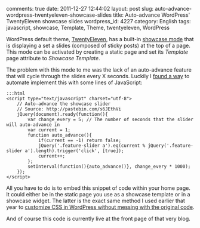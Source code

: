 comments: true
date: 2011-12-27 12:44:02
layout: post
slug: auto-advance-wordpress-twentyeleven-showcase-slides
title: Auto-advance WordPress' TwentyEleven showcase slides
wordpress_id: 4227
category: English
tags: javascript, showcase, Template, Theme, twentyeleven, WordPress

WordPress default theme, [TwentyEleven](http://theme.wordpress.com/themes/twentyeleven/), has a built-in [showcase mode](http://twentyelevendemo.wordpress.com/showcase/) that is displaying a set a slides (composed of sticky posts) at the top of a page. This mode can be activated by creating a static page and set its _Template_ page attribute to _Showcase Template_.

The problem with this mode to me was the lack of an auto-advance feature that will cycle through the slides every X seconds. Luckily I [found a way](http://pastebin.com/s6JEthVi) to automate implement this with some lines of JavaScript:

    
    :::html
    <script type="text/javascript" charset="utf-8">
        // Auto-advance the showcase slider
        // Source: http://pastebin.com/s6JEthVi
        jQuery(document).ready(function(){
            var change_every = 5; // The number of seconds that the slider will auto-advance in
            var current = 1;
            function auto_advance(){
                if(current == -1) return false;
                jQuery('.feature-slider a').eq(current % jQuery('.feature-slider a').length).trigger('click', [true]);
                current++;
            };
            setInterval(function(){auto_advance()}, change_every * 1000);
        });
    </script>
    



All you have to do is to embed this snippet of code within your home page. It could either be in the static page you use as a showcase template or in a showcase widget. The latter is the exact same method I used earlier that year to [customize CSS in WordPress without messing with the original code](http://kevin.deldycke.com/2011/01/new-blog-header-and-tiny-wordpress-theme-customizations/).

And of course this code is currently live at the front page of that very blog.
